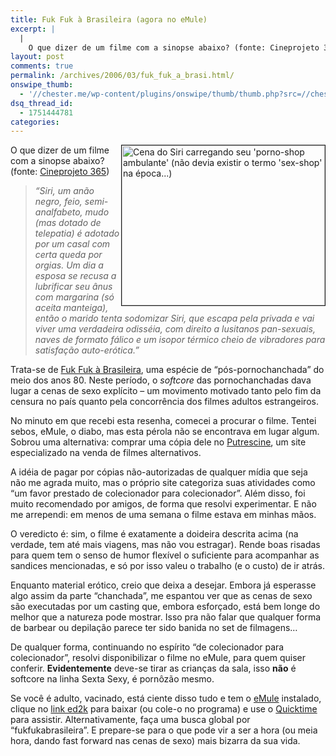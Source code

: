 ```yaml
---
title: Fuk Fuk à Brasileira (agora no eMule)
excerpt: |
  |
    O que dizer de um filme com a sinopse abaixo? (fonte: Cineprojeto 365) "Siri, um anão negro, feio, semi-analfabeto, mudo (mas dotado de telepatia) é adotado por um casal com certa queda por orgias. Um dia a esposa se recusa...
layout: post
comments: true
permalink: /archives/2006/03/fuk_fuk_a_brasi.html/
onswipe_thumb:
  - '//chester.me/wp-content/plugins/onswipe/thumb/thumb.php?src=//chester.me/archives/img/ffab.jpg&amp;w=600&amp;h=800&amp;zc=1&amp;q=75&amp;f=0'
dsq_thread_id:
  - 1751444781
categories:
---
```

<img title="Cena do Siri carregando seu 'porno-shop ambulante' (não devia existir o termo 'sex-shop' na época...)" src="//chester.me/archives/img/ffab.jpg" width="325" height="256" align="right" border="1" style="margin-left:2px" />O que dizer de um filme com a sinopse abaixo? (fonte: [Cineprojeto 365][1])

> *&#8220;Siri, um anão negro, feio, semi-analfabeto, mudo (mas dotado de telepatia) é adotado por um casal com certa queda por orgias. Um dia a esposa se recusa a lubrificar seu ânus com margarina (só aceita manteiga), então o marido tenta sodomizar Siri, que escapa pela privada e vai viver uma verdadeira odisséia, com direito a lusitanos pan-sexuais, naves de formato fálico e um isopor térmico cheio de vibradores para satisfação auto-erótica.&#8221;*

Trata-se de [Fuk Fuk à Brasileira][2], uma espécie de &#8220;pós-pornochanchada&#8221; do meio dos anos 80. Neste período, o *softcore* das pornochanchadas dava lugar a cenas de sexo explícito &#8211; um movimento motivado tanto pelo fim da censura no país quanto pela concorrência dos filmes adultos estrangeiros.

No minuto em que recebi esta resenha, comecei a procurar o filme. Tentei sebos, eMule, o diabo, mas esta pérola não se encontrava em lugar algum. Sobrou uma alternativa: comprar uma cópia dele no [Putrescine][3], um site especializado na venda de filmes alternativos.

A idéia de pagar por cópias não-autorizadas de qualquer mídia que seja não me agrada muito, mas o próprio site categoriza suas atividades como &#8220;um favor prestado de colecionador para colecionador&#8221;. Além disso, foi muito recomendado por amigos, de forma que resolvi experimentar. E não me arrependi: em menos de uma semana o filme estava em minhas mãos.

O veredicto é: sim, o filme é exatamente a doideira descrita acima (na verdade, tem até mais viagens, mas não vou estragar). Rende boas risadas para quem tem o senso de humor flexível o suficiente para acompanhar as sandices mencionadas, e só por isso valeu o trabalho (e o custo) de ir atrás.

Enquanto material erótico, creio que deixa a desejar. Embora já esperasse algo assim da parte &#8220;chanchada&#8221;, me espantou ver que as cenas de sexo são executadas por um casting que, embora esforçado, está bem longe do melhor que a natureza pode mostrar. Isso pra não falar que qualquer forma de barbear ou depilação parece ter sido banida no set de filmagens&#8230;

De qualquer forma, continuando no espírito &#8220;de colecionador para colecionador&#8221;, resolvi disponibilizar o filme no eMule, para quem quiser conferir. **Evidentemente** deve-se tirar as crianças da sala, isso **não** é softcore na linha Sexta Sexy, é pornôzão mesmo.

Se você é adulto, vacinado, está ciente disso tudo e tem o [eMule][4] instalado, clique no [link ed2k][5] para baixar (ou cole-o no programa) e use o [Quicktime][6] para assistir. Alternativamente, faça uma busca global por &#8220;fukfukabrasileira&#8221;. E prepare-se para o que pode vir a ser a hora (ou meia hora, dando fast forward nas cenas de sexo) mais bizarra da sua vida.

 [1]: http://www.cineprojeto365.com/filmes/f/fukfukabrasileira.php
 [2]: http://www.imdb.com/title/tt0438856/
 [3]: http://www.putrescine.com.br/
 [4]: http://www.emule-project.net/home/perl/general.cgi?l=30
 [5]: ed2k://|file|FukFukABrasileira.mp4|208941146|D287F7EB3C4157A3509B00324A2A703C|h=FHQRFRA7WMTWSDTFF5S6EIICK4A2QPC7|/
 [6]: http://www.apple.com/quicktime/download/
